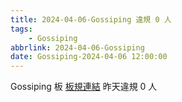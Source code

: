 ```yaml
---
title: 2024-04-06-Gossiping 違規 0 人
tags:
    - Gossiping
abbrlink: 2024-04-06-Gossiping
date: Gossiping-2024-04-06 12:00:00
---
```

Gossiping 板 [板規連結](https://www.ptt.cc/bbs/Gossiping/M.1637425085.A.07D.html)
昨天違規 0 人
